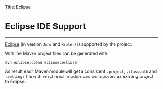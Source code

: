 Title:     Eclipse

# Eclipse IDE Support

---

[Eclipse](http://eclipse.org) (in version `Juno` and `Kepler`) is supported by the project.

With the Maven project files can be generated with:

`mvn eclipse:clean eclipse:eclipse`

As result each Maven module will get a consistent `.project`, `.classpath` and `.settings` file with which each module can be imported as existing project to Eclipse. 
